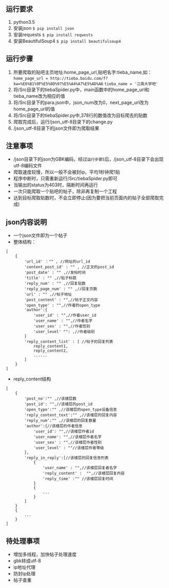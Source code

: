 ## 运行要求
1. python3.5
2. 安装json 
    `$ pip install json`
3. 安装requests
    `$ pip install requests`
4. 安装BeautifulSoup4
    `$ pip install beautifulsoup4`

## 运行步骤
1. 所要爬取的贴吧主页地址:home_page_url,贴吧名字:tieba_name,如：
    `home_page_url = http://tieba.baidu.com/f?kw=%E6%B1%9F%E5%8D%97%E5%A4%A7%E5%AD%A6`
    `tieba_name = '江南大学吧'`
2. 将/Src目录下的tiebaSpider.py中，main函数中的home_page_url和tieba_name改为相应的值
3. 将/Src目录下的para.json中，json_num改为0，next_page_url改为home_page_url的值
4. 将/Src目录下的tiebaSpider.py中,378行的数值改为目标爬去的贴数
5. 爬取完成后，运行/json_utf-8目录下的change.py
6. /json_utf-8目录下的json文件即为爬取结果

## 注意事项
- /json目录下的json为GBK编码，经过`运行步骤5`后，/json_utf-8目录下会出现utf-8编码文件
- 爬取速度较慢，所以一般不会被封ip，平均1秒钟爬1贴
- 程序中断时，只需重新运行/Src/tiebaSpider.py即可
- 当输出的status为403时，隔断时间再运行
- 一次只能爬取一个贴吧的帖子，除非再复制一个工程
- 达到目标爬取贴数时，不会立即停止(因为要把当前页面内的帖子全部爬取完成)

## json内容说明
- 一个json文件即为一个帖子
- 整体结构：
```
[
    {
        'url_id' ："" , //网址的url_id
        'content_post_id' : "" , //正文的post_id
        'post_date' : "" ,//发帖时间
        'title' : "" ,//贴子标题
        'reply_num' : "" ,//回复贴数
        'reply_page_num' : "" ,//回复页数
        'url' : "" ,//帖子地址
        'post_content' : "",//帖子正文内容
        'open_type' : "",//作者的open_type
        'author':{
            'user_id' : "",//作者user_id
            'user_name' : "",//作者名字
            'user_sex' : "",//作者性别
            'user_level' "": ,//作者级别
        }
        'reply_content_list' : [ //帖子的回复列表
            reply_content1,
            reply_content2,
            ......
        ]
    }
]
```
- reply_content结构
```
[
    {
        'post_no':"" ,//该楼层数
        'post_id': "",//该楼层的post_id
        'open_type':"" ,//该楼层的open_type设备信息
        'reply_content_text':"" ,//该楼层的回复内容
        'reply_num':"" ,//该楼层的回复数量
        'author':{//该楼层的作者信息
            'user_id': "",//该楼层作者id
            'user_name': "",//该楼层作者名字
            'user_sex' : "",//该楼层作者性别
            'user_level' : ""//该楼层作者等级
        },
        'reply_in_reply':[//该楼层的回复信息列表
            {
                'user_name' : "",//该楼层回复者名字
                'reply_content' :  "",//该楼层回复内容
                'reply_time' :"" //该楼层回复时间
            }
            {
                ...
            }
        ]
    }
    {
        ...
    }
]
```
## 待处理事项
- 增加多线程，加快帖子处理速度
- gbk转成utf-8
- ip地址代理 
- 防封ip处理
- 帖子查重